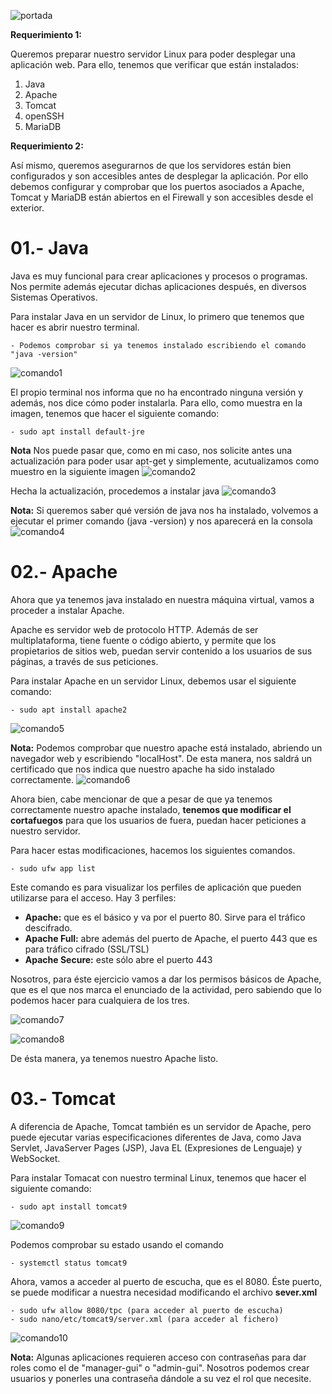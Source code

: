 ![portada](imagenes/portada.png)


**Requerimiento 1:**

Queremos preparar nuestro servidor Linux para poder desplegar una aplicación web. Para ello, tenemos que verificar que están instalados:

1. Java
2. Apache
3. Tomcat
4. openSSH
5. MariaDB

**Requerimiento 2:**

Así mismo, queremos asegurarnos de que los servidores están bien configurados y son accesibles antes de desplegar la aplicación. Por ello debemos configurar y comprobar que los puertos asociados a Apache, Tomcat y MariaDB están abiertos en el Firewall y son accesibles desde el exterior.

# 01.- Java 

Java es muy funcional para crear aplicaciones y procesos o programas. Nos permite además ejecutar dichas aplicaciones después, en diversos Sistemas Operativos. 

Para instalar Java en un servidor de Linux, lo primero que tenemos que hacer es abrir nuestro terminal.

	- Podemos comprobar si ya tenemos instalado escribiendo el comando "java -version"
	
![comando1](imagenes/comando1.png) 

El propio terminal nos informa que no ha encontrado ninguna versión y además, nos dice cómo poder instalarla. Para ello, como muestra en la imagen, tenemos que hacer el siguiente comando:

	- sudo apt install default-jre

**Nota** Nos puede pasar que, como en mi caso, nos solicite antes una actualización para poder usar apt-get y simplemente, acutualizamos como muestro en la siguiente imagen
![comando2](imagenes/comando2.png)

Hecha la actualización, procedemos a instalar java
![comando3](imagenes/comando3.png) 

**Nota:** Si queremos saber qué versión de java nos ha instalado, volvemos a ejecutar el primer comando (java -version) y nos aparecerá en la consola
![comando4](imagenes/comando4.png)

# 02.- Apache

Ahora que ya tenemos java instalado en nuestra máquina virtual, vamos a proceder a instalar Apache. 

Apache es servidor web de protocolo HTTP. Además de ser multiplataforma, tiene fuente o código abierto, y permite que los propietarios de sitios web, puedan servir contenido a los usuarios de sus páginas, a través de sus peticiones. 

Para instalar Apache en un servidor Linux, debemos usar el siguiente comando:

	- sudo apt install apache2

![comando5](imagenes/comando05.png)

**Nota:** Podemos comprobar que nuestro apache está instalado, abriendo un navegador web y escribiendo "localHost". De esta manera, nos saldrá un certificado que nos indica que nuestro apache ha sido instalado correctamente.
![comando6](imagenes/comando6.png)


Ahora bien, cabe mencionar de que a pesar de que ya tenemos correctamente nuestro apache instalado, **tenemos que modificar el cortafuegos** para que los usuarios de fuera, puedan hacer peticiones a nuestro servidor. 

Para hacer estas modificaciones, hacemos los siguientes comandos.

	- sudo ufw app list  

Este comando es para visualizar los perfiles de aplicación que pueden utilizarse para el acceso. Hay 3 perfiles:

- **Apache:** que es el básico y va por el puerto 80. Sirve para el tráfico descifrado.
- **Apache Full:** abre además del puerto de Apache, el puerto 443 que es para tráfico cifrado (SSL/TSL)
- **Apache Secure:** este sólo abre el puerto 443

Nosotros, para éste ejercicio vamos a dar los permisos básicos de Apache,  que es el que nos marca el enunciado de la actividad, pero sabiendo que lo podemos hacer para cualquiera de los tres.

![comando7](imagenes/comando7.png) 

![comando8](imagenes/comando8.png)

De ésta manera, ya tenemos nuestro Apache listo.

# 03.- Tomcat

A diferencia de Apache, Tomcat también es un servidor de Apache, pero puede ejecutar varias especificaciones diferentes de Java, como Java Servlet, JavaServer Pages (JSP), Java EL (Expresiones de Lenguaje) y WebSocket.

Para instalar Tomacat con nuestro terminal Linux, tenemos que hacer el siguiente comando:

	- sudo apt install tomcat9

![comando9](imagenes/comando9.png)

Podemos comprobar su estado usando el comando 

	- systemctl status tomcat9

Ahora, vamos a acceder al puerto de escucha, que es el 8080. Éste puerto, se puede modificar a nuestra necesidad modificando el archivo **sever.xml** 

	- sudo ufw allow 8080/tpc (para acceder al puerto de escucha)
	- sudo nano/etc/tomcat9/server.xml (para acceder al fichero)

![comando10](imagenes/comando10.png)

**Nota:** Algunas aplicaciones requieren acceso con contraseñas para dar roles como el de "manager-gui" o "admin-gui". Nosotros podemos crear usuarios y ponerles una contraseña dándole a su vez el rol que necesite.



